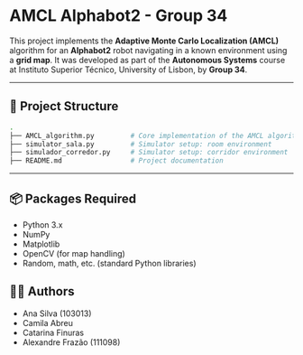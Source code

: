# AMCL Alphabot2 - Group 34
This project implements the **Adaptive Monte Carlo Localization (AMCL)** algorithm for an **Alphabot2** robot navigating in a known environment using a **grid map**.
It was developed as part of the **Autonomous Systems** course at Instituto Superior Técnico, University of Lisbon, by **Group 34**.

---

## 📁 Project Structure

```bash
.
├── AMCL_algorithm.py         # Core implementation of the AMCL algorithm
├── simulator_sala.py         # Simulator setup: room environment
├── simulador_corredor.py     # Simulator setup: corridor environment
├── README.md                 # Project documentation

```
---

## 📦 Packages Required
- Python 3.x
- NumPy
- Matplotlib
- OpenCV (for map handling)
- Random, math, etc. (standard Python libraries)

## 👨‍🎓 Authors
- Ana Silva (103013)
- Camila Abreu
- Catarina Finuras
- Alexandre Frazão (111098)
